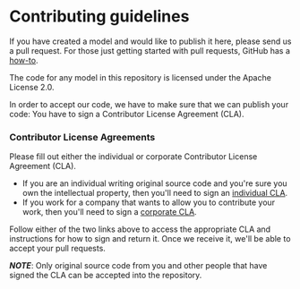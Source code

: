 # Contributing guidelines

If you have created a model and would like to publish it here, please send us a
pull request. For those just getting started with pull requests, GitHub has a
[how-to](https://help.github.com/articles/using-pull-requests/).

The code for any model in this repository is licensed under the Apache License
2.0.

In order to accept our code, we have to make sure that we can publish your code:
You have to sign a Contributor License Agreement (CLA).

### Contributor License Agreements

Please fill out either the individual or corporate Contributor License Agreement (CLA).

  * If you are an individual writing original source code and you're sure you own the intellectual property, then you'll need to sign an [individual CLA](http://code.google.com/legal/individual-cla-v1.0.html).
  * If you work for a company that wants to allow you to contribute your work, then you'll need to sign a [corporate CLA](http://code.google.com/legal/corporate-cla-v1.0.html).

Follow either of the two links above to access the appropriate CLA and instructions for how to sign and return it. Once we receive it, we'll be able to accept your pull requests.

***NOTE***: Only original source code from you and other people that have signed the CLA can be accepted into the repository.

